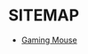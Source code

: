 
# SITEMAP
<ul>
<li><a href="https://github.com/kibetkilel/thebetteroption.com/blob/main/1/mouse.md">Gaming Mouse</a></li></ul>
